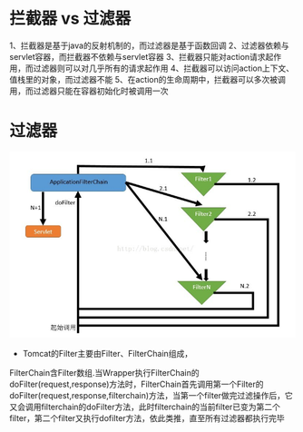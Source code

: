 
# 拦截器 vs 过滤器
1、拦截器是基于java的反射机制的，而过滤器是基于函数回调 
2、过滤器依赖与servlet容器，而拦截器不依赖与servlet容器 
3、拦截器只能对action请求起作用，而过滤器则可以对几乎所有的请求起作用 
4、拦截器可以访问action上下文、值栈里的对象，而过滤器不能 
5、在action的生命周期中，拦截器可以多次被调用，而过滤器只能在容器初始化时被调用一次 


# 过滤器
![](/assets/20180411154043618)

* Tomcat的Filter主要由Filter、FilterChain组成，

FilterChain含Filter数组.当Wrapper执行FilterChain的doFilter(request,response)方法时，FilterChain首先调用第一个Filter的doFilter(request,response,filterchain)方法，当第一个filter做完过滤操作后，它又会调用filterchain的doFilter方法，此时filterchain的当前filter已变为第二个filter，第二个filter又执行dofilter方法，依此类推，直至所有过滤器都执行完毕 
